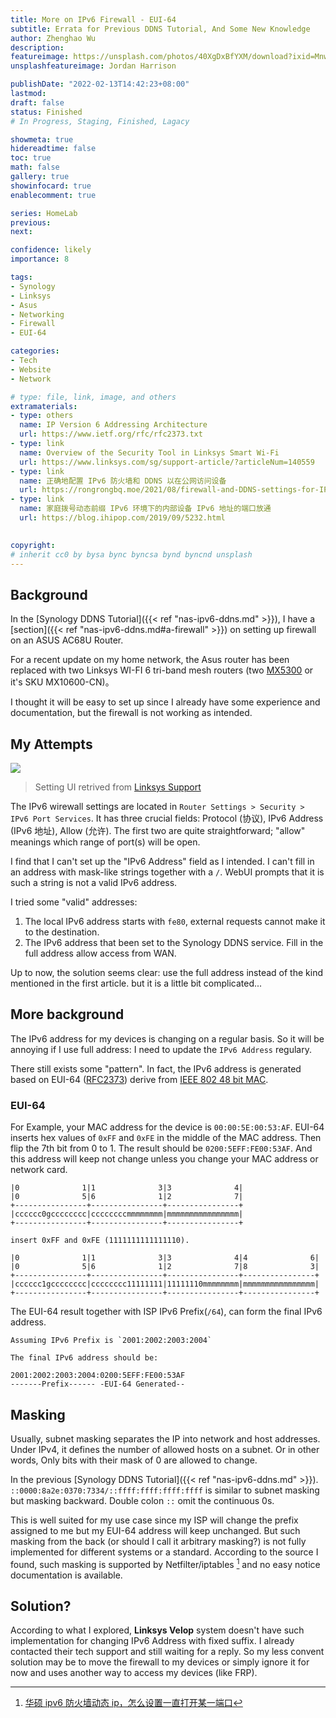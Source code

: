 ```yaml
---
title: More on IPv6 Firewall - EUI-64
subtitle: Errata for Previous DDNS Tutorial, And Some New Knowledge
author: Zhenghao Wu
description: 
featureimage: https://unsplash.com/photos/40XgDxBfYXM/download?ixid=MnwxMjA3fDB8MXxzZWFyY2h8MXx8bmV0d29ya2luZ3xlbnwwfHx8fDE2NDQ2Nzc1OTU&force=true&w=2400
unsplashfeatureimage: Jordan Harrison

publishDate: "2022-02-13T14:42:23+08:00"
lastmod: 
draft: false
status: Finished
# In Progress, Staging, Finished, Lagacy

showmeta: true
hidereadtime: false
toc: true
math: false
gallery: true
showinfocard: true
enablecomment: true

series: HomeLab
previous:
next:

confidence: likely
importance: 8

tags:
- Synology
- Linksys
- Asus
- Networking
- Firewall
- EUI-64

categories:
- Tech
- Website
- Network

# type: file, link, image, and others
extramaterials:
- type: others
  name: IP Version 6 Addressing Architecture
  url: https://www.ietf.org/rfc/rfc2373.txt
- type: link
  name: Overview of the Security Tool in Linksys Smart Wi-Fi
  url: https://www.linksys.com/sg/support-article/?articleNum=140559
- type: link
  name: 正确地配置 IPv6 防火墙和 DDNS 以在公网访问设备
  url: https://rongrongbq.moe/2021/08/firewall-and-DDNS-settings-for-IPv6/
- type: link
  name: 家庭拨号动态前缀 IPv6 环境下的内部设备 IPv6 地址的端口放通
  url: https://blog.ihipop.com/2019/09/5232.html
  

copyright: 
# inherit cc0 by bysa bync byncsa bynd byncnd unsplash
---
```

## Background

In the [Synology DDNS Tutorial]({{< ref "nas-ipv6-ddns.md" >}}), I have a [section]({{< ref "nas-ipv6-ddns.md#a-firewall" >}}) on setting up firewall on an ASUS AC68U Router.

For a recent update on my home network, the Asus router has been replaced with two Linksys WI-FI 6 tri-band mesh routers (two [MX5300](https://www.linksys.com/hk/whole-home-mesh-wifi/linksys-mx5-velop-ax-whole-home-wifi-6-system/p/p-mx5300/) or it's SKU MX10600-CN)。

I thought it will be easy to set up since I already have some experience and documentation, but the firewall is not working as intended.

## My Attempts
![](https://www.linksys.com/support/images/KB25634-011_EN_v1.png)
> Setting UI retrived from [Linksys Support](https://www.linksys.com/sg/support-article?articleNum=140330)

The IPv6 wirewall settings are located in `Router Settings > Security > IPv6 Port Services`. It has three crucial fields: Protocol (协议), IPv6 Address (IPv6 地址), Allow (允许). The first two are quite straightforward; "allow" meanings which range of port(s) will be open.

I find that I can't set up the "IPv6 Address" field as I intended. I can't fill in an address with mask-like strings together with a `/`. WebUI prompts that it is such a string is not a valid IPv6 address.

I tried some "valid" addresses:
1. The local IPv6 address starts with `fe80`, external requests cannot make it to the destination. 
2. The IPv6 address that been set to the Synology DDNS service. Fill in the full address allow access from WAN.

Up to now, the solution seems clear: use the full address instead of the kind mentioned in the first article. but it is a little bit complicated...

## More background
The IPv6 address for my devices is changing on a regular basis. So it will be annoying if I use full address: I need to update the `IPv6 Address` regulary.

There still exists some "pattern". In fact, the IPv6 address is generated based on EUI-64 ([RFC2373](https://datatracker.ietf.org/doc/html/rfc2373#page-19)) derive from [IEEE 802 48 bit MAC](https://datatracker.ietf.org/doc/html/rfc5342#section-2.1).

### EUI-64

For Example, your MAC address for the device is `00:00:5E:00:53:AF`. EUI-64 inserts hex values of `0xFF` and `0xFE` in the middle of the MAC address. Then flip the 7th bit from 0 to 1. The result should be `0200:5EFF:FE00:53AF`. And this address will keep not change unless you change your MAC address or network card.

```
|0              1|1              3|3              4|
|0              5|6              1|2              7|
+----------------+----------------+----------------+
|cccccc0gcccccccc|ccccccccmmmmmmmm|mmmmmmmmmmmmmmmm|
+----------------+----------------+----------------+

insert 0xFF and 0xFE (1111111111111110).

|0              1|1              3|3              4|4              6|
|0              5|6              1|2              7|8              3|
+----------------+----------------+----------------+----------------+
|cccccc1gcccccccc|cccccccc11111111|11111110mmmmmmmm|mmmmmmmmmmmmmmmm|
+----------------+----------------+----------------+----------------+
```
The EUI-64 result together with ISP IPv6 Prefix(`/64`), can form the final IPv6 address.

```
Assuming IPv6 Prefix is `2001:2002:2003:2004`

The final IPv6 address should be:

2001:2002:2003:2004:0200:5EFF:FE00:53AF
-------Prefix------ -EUI-64 Generated--
```

## Masking
Usually, subnet masking separates the IP into network and host addresses. Under IPv4, it defines the number of allowed hosts on a subnet. Or in other words, Only bits with their mask of 0 are allowed to change.

In the previous [Synology DDNS Tutorial]({{< ref "nas-ipv6-ddns.md" >}}). `::0000:8a2e:0370:7334/::ffff:ffff:ffff:ffff` is similar to subnet masking but masking backward. Double colon `::` omit the continuous 0s.

This is well suited for my use case since my ISP will change the prefix assigned to me but my EUI-64 address will keep unchanged. But such masking from the back (or should I call it arbitrary masking?) is not fully implemented for different systems or a standard. According to the source I found, such masking is supported by Netfilter/iptables [^1] and no easy notice documentation is available.

[^1]: [华硕 ipv6 防火墙动态 ip，怎么设置一直打开某一端口](https://www.right.com.cn/forum/thread-4052554-1-1.html#:~:text=%E5%8F%AF%E8%A7%81%20iptables%20%E5%AF%B9%20v6%20%E5%9C%B0%E5%9D%80%E7%9A%84%E5%8C%B9%E9%85%8D%E6%8E%A9%E7%A0%81%E5%8F%AF%E4%BB%A5%E9%9D%9E%E5%B8%B8%E7%81%B5%E6%B4%BB%EF%BC%8C%E4%B8%8D%E5%83%8F%20v4%20%E4%B8%8B%E5%8F%AA%E6%8C%89%E5%89%8D%E7%BC%80%E9%80%82%E9%85%8D%E3%80%82%E5%9D%91%E7%9A%84%E5%B0%B1%E6%98%AF%E8%BF%99%E4%B8%AA%E7%89%B9%E5%BE%81%E6%98%AF%E6%B2%A1%E6%9C%89%E6%96%87%E6%A1%A3%E7%9A%84%EF%BC%8C%E7%9B%AE%E5%89%8D%E6%96%87%E6%A1%A3%E4%B8%AD%E5%86%99%E7%9A%84%20mask%20%E8%A7%A3%E9%87%8A%E8%BF%98%E6%98%AF%E9%80%82%E9%85%8D%20IPv4%20%E7%9A%84%E5%86%85%E5%AE%B9%EF%BC%8C%E6%9C%89%E4%BA%BA%E4%B8%93%E9%97%A8%E5%8F%91%E9%82%AE%E4%BB%B6%E5%8E%BB%20netfilter%20%E5%88%97%E8%A1%A8%E9%97%AE%E4%BA%86%E6%89%8D%E7%9F%A5%E9%81%93%E3%80%82IPv6%20%E5%9C%B0%E5%9D%80%E4%B8%AD%EF%BC%8C%E5%8F%8C%E5%86%92%E5%8F%B7%EF%BC%9A%EF%BC%9A%E7%9A%84%E5%86%99%E6%B3%95%E4%BB%A3%E8%A1%A8%E6%98%AF%E5%89%8D%20/%20%E5%90%8E%E5%9D%87%E4%B8%BA%200%20%E4%BD%8D%EF%BC%8C%E5%8F%8C%E5%86%92%E5%8F%B7%E5%8F%AA%E8%83%BD%E5%87%BA%E7%8E%B0%E4%B8%80%E6%AC%A1%E3%80%82)

## Solution?

According to what I explored, **Linksys Velop** system doesn't have such implementation for changing IPv6 Address with fixed suffix. I already contacted their tech support and still waiting for a reply. So my less convent solution may be to move the firewall to my devices or simply ignore it for now and uses another way to access my devices (like FRP).